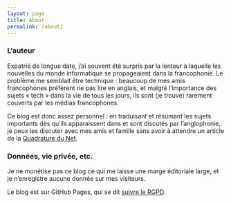 ```yaml
---
layout: page
title: About
permalink: /about/
---
```


### L’auteur

Expatrié de longue date, j’ai souvent été surpris par la lenteur à laquelle les nouvelles du monde informatique se propageaient dans la francophonie. Le problème me semblait être technique : beaucoup de mes amis francophones préfèrent ne pas lire en anglais, et malgré l’importance des sujets « tech » dans la vie de tous les jours, ils sont (je trouve) rarement couverts par les médias francophones. 

Ce blog est donc assez personnel : en traduisant et résumant les sujets importants dès qu’ils apparaissent dans et sont discutés par l’anglophonie, je peux les discuter avec mes amis et famille sans avoir à attendre un article de la [Quadrature du Net](https://www.laquadrature.net/).

### Données, vie privée, etc.

Je ne monétise pas ce blog ce qui me laisse une marge éditoriale large, et je n’enregistre aucune donnée sur mes visiteurs. 

Le blog est sur GitHub Pages, qui se dit [suivre le RGPD](https://github.blog/2018-04-19-updates-to-our-privacy-statement-and-terms-of-service/). 

